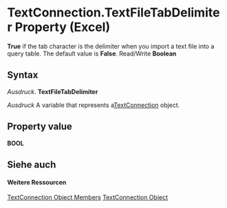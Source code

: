 
# TextConnection.TextFileTabDelimiter Property (Excel)

 **True** if the tab character is the delimiter when you import a text file into a query table. The default value is **False**. Read/Write **Boolean**


## Syntax

 _Ausdruck_. **TextFileTabDelimiter**

 _Ausdruck_ A variable that represents a[TextConnection](21d04d46-3940-642b-a0fb-8e7c3fafc749.md) object.


## Property value

 **BOOL**


## Siehe auch


#### Weitere Ressourcen


[TextConnection Object Members](http://msdn.microsoft.com/library/6c3c1c87-9b23-f26f-376e-98acaca025e7%28Office.15%29.aspx)
[TextConnection Object](21d04d46-3940-642b-a0fb-8e7c3fafc749.md)